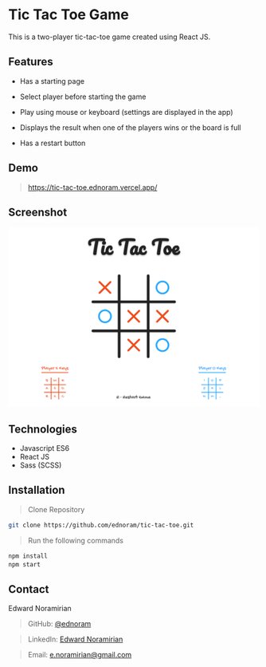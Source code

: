 # Tic Tac Toe Game

This is a two-player tic-tac-toe game created using React JS.

## Features

- Has a starting page

- Select player before starting the game

- Play using mouse or keyboard (settings are displayed in the app)

- Displays the result when one of the players wins or the board is full

- Has a restart button

## Demo

> https://tic-tac-toe.ednoram.vercel.app/

## Screenshot

![app-screenshot](/public/app-screenshot.png)

## Technologies

- Javascript ES6
- React JS
- Sass (SCSS)

## Installation

> Clone Repository

```sh
git clone https://github.com/ednoram/tic-tac-toe.git
```

> Run the following commands

```sh
npm install
npm start
```

## Contact

Edward Noramirian

> GitHub: [@ednoram](https://github.com/ednoram)

> LinkedIn: [Edward Noramirian](https://www.linkedin.com/in/edward-noramirian)

> Email: e.noramirian@gmail.com
